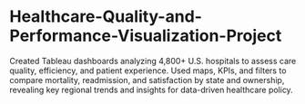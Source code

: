 # Healthcare-Quality-and-Performance-Visualization-Project
Created Tableau dashboards analyzing 4,800+ U.S. hospitals to assess care quality, efficiency, and patient experience. Used maps, KPIs, and filters to compare mortality, readmission, and satisfaction by state and ownership, revealing key regional trends and insights for data-driven healthcare policy.
